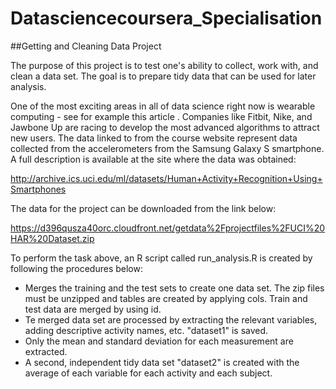 # Datasciencecoursera_Specialisation

##Getting and Cleaning Data Project

The purpose of this project is to test one's ability to collect, work with, and clean a data set. The goal is to prepare tidy data that can be used for later analysis. 

One of the most exciting areas in all of data science right now is wearable computing - see for example this article . Companies like Fitbit, Nike, and Jawbone Up are racing to develop the most advanced algorithms to attract new users. The data linked to from the course website represent data collected from the accelerometers from the Samsung Galaxy S smartphone. A full description is available at the site where the data was obtained: 

http://archive.ics.uci.edu/ml/datasets/Human+Activity+Recognition+Using+Smartphones 

The data for the project can be downloaded from the link below: 

https://d396qusza40orc.cloudfront.net/getdata%2Fprojectfiles%2FUCI%20HAR%20Dataset.zip 

To perform the task above, an R script called run_analysis.R is created by following the procedures below: 
* Merges the training and the test sets to create one data set. The zip files must be unzipped and tables are created by applying cols. Train and test data are merged by using id. 
* Te merged data set are processed by extracting the relevant variables, adding descriptive activity names, etc. "dataset1" is saved.
* Only  the mean and standard deviation for each measurement are extracted. 
* A second, independent tidy data set "dataset2" is created with the average of each variable for each activity and each subject.

